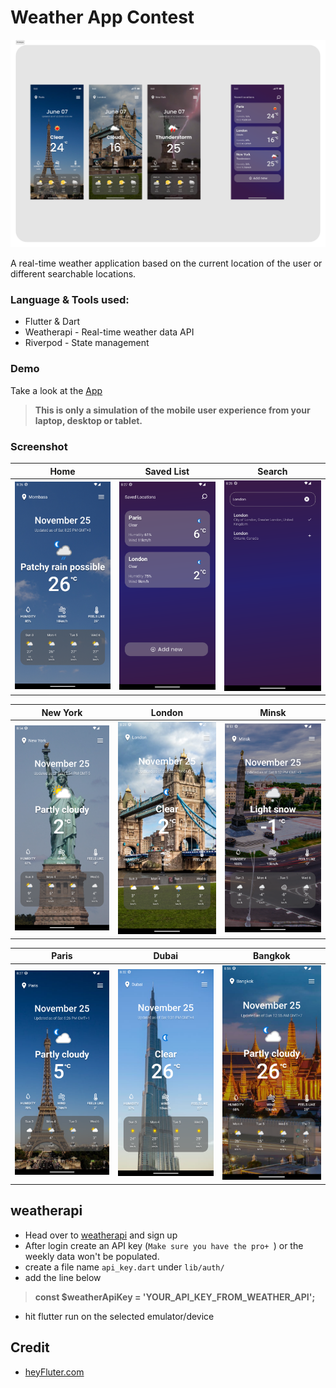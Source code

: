# Weather App Contest

<a href=""><img src="./screenshots/banner.png"></img></a>

A real-time weather application based on the current location of the user or different searchable locations. 

### Language & Tools used:
- Flutter & Dart
- Weatherapi - Real-time weather data API
- Riverpod  - State management


### Demo
Take a look at the [App](https://)

>**This is only a simulation of the mobile user experience from your laptop, desktop or tablet.**

### Screenshot
| Home                                         | Saved List                                   | Search                                       |
| -------------------------------------------- | -------------------------------------------- | -------------------------------------------- |
| <img src="./screenshots/1.png" width="200"/> | <img src="./screenshots/2.png" width="200"/> | <img src="./screenshots/3.png" width="200"/> |

| New York                                     | London                                       | Minsk                                        |
| -------------------------------------------- | -------------------------------------------- | -------------------------------------------- |
| <img src="./screenshots/n.png" width="200"/> | <img src="./screenshots/l.png" width="200"/> | <img src="./screenshots/m.png" width="200"/> |

| Paris                                        | Dubai                                        | Bangkok                                      |
| -------------------------------------------- | -------------------------------------------- | -------------------------------------------- |
| <img src="./screenshots/p.png" width="200"/> | <img src="./screenshots/d.png" width="200"/> | <img src="./screenshots/b.png" width="200"/> |


## weatherapi
- Head over to [weatherapi](https://www.weatherapi.com/) and sign up
- After login create an API key (`Make sure you have the pro+ `) or the weekly data won't be populated. 
- create a file name `api_key.dart` under `lib/auth/`
- add the line below 
>**const $weatherApiKey = 'YOUR_API_KEY_FROM_WEATHER_API';**
- hit flutter run on the selected emulator/device


## Credit
- [heyFluter.com](https://heyflutter.com/)
